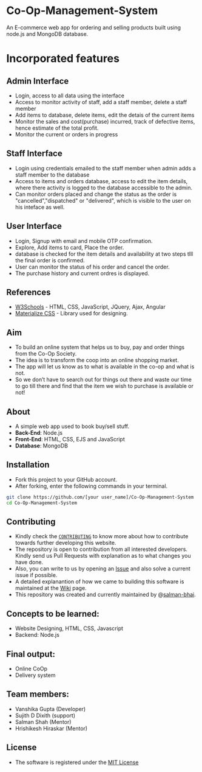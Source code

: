 # Co-Op-Management-System
An E-commerce web app for ordering and selling products built using node.js and MongoDB database.

# Incorporated features
## Admin Interface
* Login, access to all data using the interface
* Access to monitor activity of staff, add a staff member, delete a staff member
* Add items to database, delete items, edit the detais of the current items
* Monitor the sales and cost(purchase) incurred, track of defective items, hence estimate of the total profit.
* Monitor the current or orders in progress
## Staff Interface
* Login using credentials emailed to the staff member when admin adds a staff member to the database
* Access to items and orders database, access to edit the item details, where there activity is logged to the database accessible to the admin.
* Can monitor orders placed and change the status as the order is "cancelled","dispatched" or "delivered", which is visible to the user on his inteface as well.
## User Interface
* Login, Signup with email and mobile OTP confirmation.
* Explore, Add items to card, Place the order.
* database is checked for the item details and availability at two steps tlll the final order is confirmed.
* User can monitor the status of his order and cancel the order.
* The purchase history and current ordres is displayed. 

## References
* [W3Schools](https://www.w3schools.com/) - HTML, CSS, JavaScript, JQuery, Ajax, Angular
* [Materialize CSS](http://materializecss.com/) - Library used for designing.

## Aim 
* To build an online system that helps us to buy, pay and order things from the Co-Op Society.
* The idea is to transform the coop into an online shopping market. 
* The app will let us know as to what is available in the co-op and what is not. 
* So we don’t have to search out for things out there and waste our time to go till there and find that the item we wish to purchase is available or not!

## About
- A simple web app used to book buy/sell stuff.
- **Back-End**: Node.js
- **Front-End**: HTML, CSS, EJS and JavaScript
- **Database**: MongoDB

## Installation
- Fork this project to your GitHub account.
- After forking, enter the following commands in your terminal.
```bash
git clone https://github.com/[your user_name]/Co-Op-Management-System
cd Co-Op-Management-System
```

## Contributing
- Kindly check the [`CONTRIBUTING`](https://github.com/salman-bhai/Co-Op-Management-System/blob/master/CONTRIBUTING) to know more about how to contribute towards further developing this website.
- The repository is open to contribution from all interested developers. Kindly send us Pull Requests with explanation as to what changes you have done.
- Also, you can write to us by opening an [Issue](https://github.com/salman-bhai/Co-Op-Management-System/issues) and also solve a current issue if possible.
- A detailed explanantion of how we came to building this software is maintained at the [Wiki](https://github.com/salman-bhai/Co-Op-Management-System/wiki) page.
- This repository was created and currently maintained by @[salman-bhai](https://github.com/salman-bhai).

## Concepts to be learned: 
* Website Designing, HTML, CSS, Javascript
* Backend:  Node.js
 
## Final output: 
* Online CoOp
* Delivery system

## Team members:
* Vanshika Gupta (Developer)
* Sujith D Dixith (support)
* Salman Shah (Mentor)
* Hrishikesh Hiraskar (Mentor) 

## License
- The software is registered under the [MIT License](https://github.com/salman-bhai/Co-Op-Management-System/blob/master/LICENSE)
